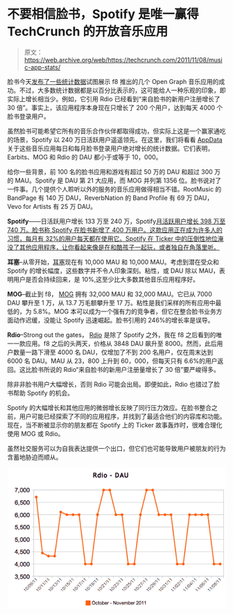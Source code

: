 # 不要相信脸书，Spotify 是唯一赢得 TechCrunch 的开放音乐应用

> 原文：<https://web.archive.org/web/https://techcrunch.com/2011/11/08/music-app-stats/>

脸书今天[发布了一些统计数据](https://web.archive.org/web/20230122055642/http://developers.facebook.com/blog/post/594/)试图展示 f8 推出的几个 Open Graph 音乐应用的成功。不过，大多数统计数据都是以百分比表示的，这可能给人一种乐观的印象，即实际上增长相当少。例如，它引用 Rdio 已经看到“来自脸书的新用户注册增长了 30 倍”。事实上，该应用程序本身现在只增长了 200 个用户，达到每天 4000 个脸书登录用户。

虽然脸书可能希望它所有的音乐合作伙伴都取得成功，但实际上这是一个赢家通吃的场景，Spotify 以 240 万日活跃用户遥遥领先。在这里，我们将看看 [AppData](https://web.archive.org/web/20230122055642/http://www.appdata.com/) 关于这些音乐应用每日和每月脸书登录用户绝对增长的统计数据。它们表明，Earbits、MOG 和 Rdio 的 DAU 都小于或等于 10，000。

给你一些背景，前 100 名的脸书应用和游戏有超过 50 万的 DAU 和超过 300 万的 MAU。Spotify 是 DAU 第 21 大应用，而 MOG 并列第 1356 位。脸书说对了一件事。几个提供个人聆听以外的服务的音乐应用做得相当不错。RootMusic 的 BandPage 有 140 万 DAU，ReverbNation 的 Band Profile 有 69 万 DAU，Vevo for Artists 有 25 万 DAU。

**Spotify**——日活跃用户增长 133 万至 240 万，Spotify[月活跃用户增长 398 万至 740 万。脸书称 Spotify 在脸书新增了 400 万用户。这款应用正在成为许多人的习惯，每月有 32%的用户每天都在使用它。Spotify 在 Ticker 中的压倒性地位淹没了其他应用程序，让你看起来像是在和酷孩子一起玩，或者独自在角落里听。](https://web.archive.org/web/20230122055642/http://www.appdata.com/apps/facebook/174829003346-spotify)

**耳塞**–从零开始，[耳塞](https://web.archive.org/web/20230122055642/http://www.appdata.com/apps/facebook/100322856680770-rdio)现在有 10,000 MAU 和 10,000 MAU。考虑到潜在受众和 Spotify 的增长幅度，这些数字并不令人印象深刻。粘性，或 DAU 除以 MAU，表明用户是否会持续回来，是 10%,这至少比大多数其他音乐应用程序好。

**MOG**–截止到 f8， [MOG](https://web.archive.org/web/20230122055642/http://www.appdata.com/apps/facebook/10150115533700533-mog) 拥有 32,000 MAU 和 32,000 MAU。它已从 7000 DAU 攀升至 1 万，从 13.7 万毛额攀升至 17 万。粘性是我们采样的所有应用中最低的，为 5.8%。MOG 本可以成为一个强有力的竞争者，但它在整合脸书业务方面动作迟缓，没能让 Spotify 迅速崛起。脸书引用的 246%的增长率是误导。

**Rdio**–Strong out the gates， [Rdio](https://web.archive.org/web/20230122055642/http://www.appdata.com/apps/facebook/100322856680770-rdio) 是除了 Spotify 之外，我在 f8 之后看到的唯一一款应用。f8 之后的头两天，价格从 3848 DAU 飙升至 8000。然而，此后用户数量一路下滑至 4000 名 DAU，仅增加了不到 200 名用户，仅在周末达到 6000 名 DAU。MAU 从 23，800 上升到 60，000，但每天只有 6.6%的用户返回。这比脸书所说的 Rdio“来自脸书的新用户注册量增长了 30 倍”要严峻得多。

除非非脸书用户大幅增长，否则 Rdio 可能会出局。即便如此，Rdio 也错过了脸书帮助 Spotify 的机会。

Spotify 的大幅增长和其他应用的微弱增长反映了同行压力效应。在脸书整合之前，用户可能已经探索了不同的应用程序，并找到了最适合他们的内容库和功能。现在，当不断被显示你的朋友都在 Spotify 上的 Ticker 故事轰炸时，很难合理化使用 MOG 或 Rdio。

虽然社交服务可以为自我表达提供一个出口，但它们也可能导致用户被朋友的行为含蓄地胁迫而顺从。

[![](img/26e23eda5066ac44ef4e7bab41d3e85e.png "Rdio DAU")](https://web.archive.org/web/20230122055642/https://techcrunch.com/wp-content/uploads/2011/11/rdio-dau.png)
